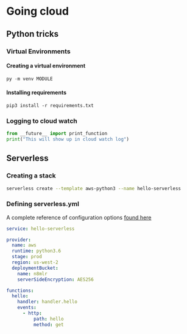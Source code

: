 # Going cloud

## Python tricks

### Virtual Environments

#### Creating a virtual environment

```python
py -m venv MODULE
```

#### Installing requirements

```
pip3 install -r requirements.txt
```







### Logging to cloud watch

```python
from __future__ import print_function
print("This will show up in cloud watch log")
```



## Serverless



### Creating a stack

```bash
serverless create --template aws-python3 --name hello-serverless
```

### Defining serverless.yml

A complete reference of configuration options [found here](https://github.com/serverless/serverless/blob/master/docs/providers/aws/guide/serverless.yml.md)

```yaml
service: hello-serverless

provider:
  name: aws
  runtime: python3.6
  stage: prod
  region: us-west-2
  deploymentBucket:
    name: n8mlr
    serverSideEncryption: AES256

functions:
  hello:
    handler: handler.hello
    events:
      - http:
          path: hello
          method: get
```

